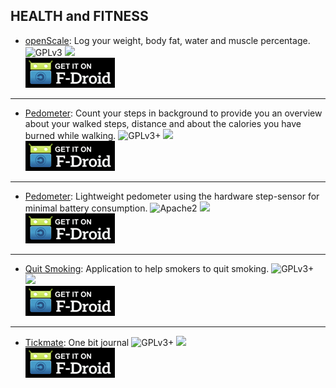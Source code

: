 <!--
    Copyright (C)  2016-2017 PRIMOKORN.
    Permission is granted to copy, distribute and/or modify this document
    under the terms of the GNU Free Documentation License, Version 1.3
    or any later version published by the Free Software Foundation;
    with no Invariant Sections, no Front-Cover Texts, and no Back-Cover Texts.
    A copy of the license is included in the section entitled "GNU
    Free Documentation License".
-->
## HEALTH and FITNESS

* [openScale](https://f-droid.org/packages/com.health.openscale): Log your weight, body fat, water and muscle percentage.
![GPLv3](https://img.shields.io/badge/License-GPLv3-brightgreen.svg?style=flat-square)
[![](https://img.shields.io/badge/Source-Github-lightgrey.svg?style=flat-square)](https://github.com/oliexdev/openScale)  
[![](Pictures/F-Droid.png)](https://f-droid.org/packages/com.health.openscale)

***

* [Pedometer](https://f-droid.org/packages/org.secuso.privacyfriendlyactivitytracker/): Count your steps in background to provide you an overview about your walked steps, distance and about the calories you have burned while walking.
![GPLv3+](https://img.shields.io/badge/License-GPLv3+-brightgreen.svg?style=flat-square)
[![](https://img.shields.io/badge/Source-Github-lightgrey.svg?style=flat-square)](https://github.com/SecUSo/privacy-friendly-activity-tracker)  
[![](Pictures/F-Droid.png)](https://f-droid.org/packages/org.secuso.privacyfriendlyactivitytracker/)

***

* [Pedometer](https://f-droid.org/packages/de.j4velin.pedometer/): Lightweight pedometer using the hardware step-sensor for minimal battery consumption.
![Apache2](https://img.shields.io/badge/License-Apache%202.0-yellowgreen.svg?style=flat-square)
[![](https://img.shields.io/badge/Source-Github-lightgrey.svg?style=flat-square)](https://github.com/j4velin/Pedometer)  
[![](Pictures/F-Droid.png)](https://f-droid.org/packages/de.j4velin.pedometer/)

***

* [Quit Smoking](https://f-droid.org/packages/de.baumann.quitsmoking): Application to help smokers to quit smoking.
![GPLv3+](https://img.shields.io/badge/License-GPLv3+-brightgreen.svg?style=flat-square)
[![](https://img.shields.io/badge/Source-Github-lightgrey.svg?style=flat-square)](https://github.com/scoute-dich/QuitSmoking)  
[![](Pictures/F-Droid.png)](https://f-droid.org/packages/de.baumann.quitsmoking)

***

* [Tickmate](https://f-droid.org/packages/de.smasi.tickmate): One bit journal
![GPLv3+](https://img.shields.io/badge/License-GPLv3+-brightgreen.svg?style=flat-square)
[![](https://img.shields.io/badge/Source-Github-lightgrey.svg?style=flat-square)](https://github.com/lordi/tickmate)  
[![](Pictures/F-Droid.png)](https://f-droid.org/packages/de.smasi.tickmate)

